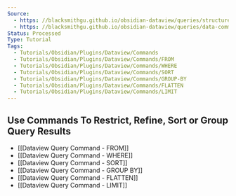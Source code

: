 ```yaml
---
Source: 
  - https: //blacksmithgu.github.io/obsidian-dataview/queries/structure/
  - https: //blacksmithgu.github.io/obsidian-dataview/queries/data-commands/
Status: Processed
Type: Tutorial
Tags:
  - Tutorials/Obsidian/Plugins/Dataview/Commands
  - Tutorials/Obsidian/Plugins/Dataview/Commands/FROM
  - Tutorials/Obsidian/Plugins/Dataview/Commands/WHERE
  - Tutorials/Obsidian/Plugins/Dataview/Commands/SORT
  - Tutorials/Obsidian/Plugins/Dataview/Commands/GROUP-BY
  - Tutorials/Obsidian/Plugins/Dataview/Commands/FLATTEN
  - Tutorials/Obsidian/Plugins/Dataview/Commands/LIMIT
---
```


## Use Commands To Restrict, Refine, Sort or Group Query Results

- [[Dataview Query Command - FROM]]
- [[Dataview Query Command - WHERE]]
- [[Dataview Query Command - SORT]]
- [[Dataview Query Command - GROUP BY]]
- [[Dataview Query Command - FLATTEN]]
- [[Dataview Query Command - LIMIT]]




